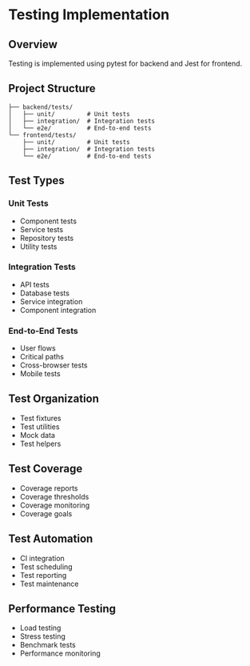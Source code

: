 # Testing Implementation

## Overview

Testing is implemented using pytest for backend and Jest for frontend.

## Project Structure

```
├── backend/tests/
│   ├── unit/         # Unit tests
│   ├── integration/  # Integration tests
│   └── e2e/          # End-to-end tests
└── frontend/tests/
    ├── unit/         # Unit tests
    ├── integration/  # Integration tests
    └── e2e/          # End-to-end tests
```

## Test Types

### Unit Tests

- Component tests
- Service tests
- Repository tests
- Utility tests

### Integration Tests

- API tests
- Database tests
- Service integration
- Component integration

### End-to-End Tests

- User flows
- Critical paths
- Cross-browser tests
- Mobile tests

## Test Organization

- Test fixtures
- Test utilities
- Mock data
- Test helpers

## Test Coverage

- Coverage reports
- Coverage thresholds
- Coverage monitoring
- Coverage goals

## Test Automation

- CI integration
- Test scheduling
- Test reporting
- Test maintenance

## Performance Testing

- Load testing
- Stress testing
- Benchmark tests
- Performance monitoring 